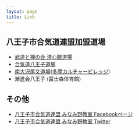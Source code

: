 ```yaml
---
layout: page
title: Link
---
```


## 八王子市合気道連盟加盟道場

* [武道と禅の会 清心館道場](http://www.seishin-kan.com/)
* [合気道八王子道場](http://www.aikido.ne.jp/dojo/detail.php?id=tky01731)
* [南大沢尾又道場](http://www6.plala.or.jp/urawaomata/new1044.html)([多摩カルチャービレッジ](http://www.culture.gr.jp/detail/tama/index.html))
* 漸進会八王子 (冨士森体育館)

## その他

* [八王子市合気道連盟 みなみ野教室 Facebookページ](https://www.facebook.com/aikido.minamino/)
* [八王子市合気道連盟 みなみ野教室 Twitter](https://twitter.com/AikidoMinamino)
